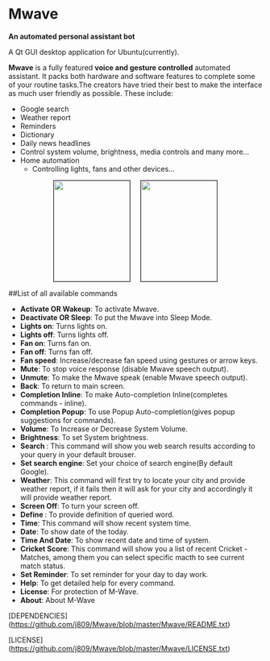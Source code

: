 Mwave
=====
**An automated personal assistant bot**

A Qt GUI desktop application for Ubuntu(currently).


**Mwave** is a fully featured **voice and gesture controlled** automated assistant. It packs both hardware and software features to complete some of your routine tasks.The creators have tried their best to make the interface as much user friendly as possible. These include:
- Google search
- Weather report
- Reminders
- Dictionary
- Daily news headlines
- Control system volume, brightness, media controls and many more…
- Home automation
	- Controlling lights, fans and other devices…

<p align="center"><img src="https://raw.githubusercontent.com/j809/Mwave/master/screenshots/weather.jpg" height="200" width="151" border="1" hspace="10"/><img src="https://raw.githubusercontent.com/j809/Mwave/master/screenshots/voice.jpg" height="200" width="151" border="1" hspace="10"/></p>
	

##List of all available commands

- **Activate OR Wakeup**:  To activate Mwave.
- **Deactivate OR Sleep**:  To put the Mwave into Sleep Mode.
- **Lights on**: Turns lights on.
- **Lights off**: Turns lights off.
- **Fan on**: Turns fan on.
- **Fan off**: Turns fan off.
- **Fan speed**: Increase/decrease fan speed using gestures or arrow keys.
- **Mute**:  To stop voice response (disable Mwave speech output).
- **Unmute**:  To make the Mwave speak (enable Mwave speech output).
- **Back**: To return to main screen.
- **Completion Inline**:  To make Auto-completion Inline(completes commands - inline).
- **Completion Popup**:  To use Popup Auto-completion(gives popup suggestions for commands).
- **Volume**:  To Increase or Decrease System Volume.
- **Brightness**:  To set System brightness.
- **Search <query>**:  This command will show you web search results according to your query in your default brouser.
- **Set search engine**: Set your choice of search engine(By default Google).
- **Weather**:  This command will first try to locate your city and provide weather report, if it fails then it will ask for your city and accordingly it will provide weather report.
- **Screen Off**:  To turn your screen off.
- **Define <query>**:  To provide definition of queried word.
- **Time**:  This command will show recent system time.
- **Date**:  To show date of the today.
- **Time And Date**:  To show recent date and time of system.
- **Cricket Score**:  This command will show you a list of recent Cricket - Matches, among them you can select specific macth to see current match status.
- **Set Reminder**:  To set reminder for your day to day work.
- **Help**:  To get detailed help for every command.
- **License**:  For protection of M-Wave.
- **About**: About M-Wave

[DEPENDENCIES] (https://github.com/j809/Mwave/blob/master/Mwave/README.txt)

[LICENSE] (https://github.com/j809/Mwave/blob/master/Mwave/LICENSE.txt)
